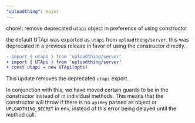 ```yaml
---
"uploadthing": major
---
```


chore!: remove deprecated `utapi` object in preference of using constructor

the default UTApi was exported as `utapi` from `uploadthing/server`. this was
deprecated in a previous release in favor of using the constructor directly.

```diff
- import { utapi } from 'uploadthing/server'
+ import { UTApi } from 'uploadthing/server'
+ const utapi = new UTApi(opts)
```

This update removes the deprecated `utapi` export.

In conjunction with this, we have moved certain guards to be in the constructor
instead of in individual methods. This means that the constructor will throw
if there is no `apiKey` passed as object or `UPLOADTHING_SECRET` in env, instead
of this error being delayed until the method call.
